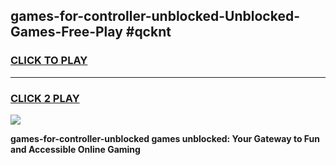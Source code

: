 
## games-for-controller-unblocked-Unblocked-Games-Free-Play #qcknt
<h3>
<a href="https://us.freeplayer.one?title=games-for-controller-unblocked&ref=9M">CLICK TO PLAY</a></h3>
<hr>

<h3>
<a href="https://us.freeplayer.one?title=games-for-controller-unblocked&ref=9M">CLICK 2 PLAY</a>
  
</h3>

<a href="https://us.freeplayer.one?title=games-for-controller-unblocked&ref=9M"><img src="https://clearcache.store/games.png"></a>


**games-for-controller-unblocked games unblocked: Your Gateway to Fun and Accessible Online Gaming**
